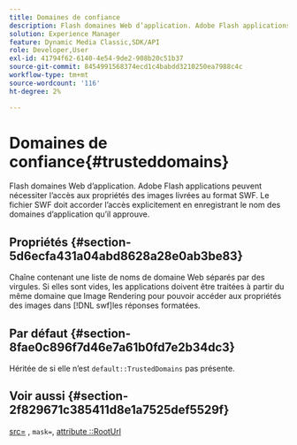 ```yaml
---
title: Domaines de confiance
description: Flash domaines Web d’application. Adobe Flash applications peuvent nécessiter l’accès aux propriétés des images livrées au format SWF. Le fichier SWF doit accorder l’accès explicitement en enregistrant le nom des domaines d’application qu’il approuve.
solution: Experience Manager
feature: Dynamic Media Classic,SDK/API
role: Developer,User
exl-id: 41794f62-6140-4e54-9de2-908b20c51b37
source-git-commit: 8454991568374ecd1c4babdd3210250ea7988c4c
workflow-type: tm+mt
source-wordcount: '116'
ht-degree: 2%

---
```


# Domaines de confiance{#trusteddomains}

Flash domaines Web d’application. Adobe Flash applications peuvent nécessiter l’accès aux propriétés des images livrées au format SWF. Le fichier SWF doit accorder l’accès explicitement en enregistrant le nom des domaines d’application qu’il approuve.

## Propriétés {#section-5d6ecfa431a04abd8628a28e0ab3be83}

Chaîne contenant une liste de noms de domaine Web séparés par des virgules. Si elles sont vides, les applications doivent être traitées à partir du même domaine que Image Rendering pour pouvoir accéder aux propriétés des images dans [!DNL swf]les réponses formatées.

## Par défaut {#section-8fae0c896f7d46e7a61b0fd7e2b34dc3}

Héritée de si elle n’est `default::TrustedDomains` pas présente.

## Voir aussi {#section-2f829671c385411d8e1a7525def5529f}

[src=](../../../../../ir-api/http-protocol/image-rendering-api-ref/c-ir-http-protocol-ref/c-ir-http-protocol-command-reference/r-ir-src.md#reference-62c98abad22149d68d405ed6aaff8272) , `mask=`, [attribute ::RootUrl](../../../../../ir-api/material-cat/image-rendering-api-ref/c-ir-material-catalog/c-ir-attributes-reference/r-ir-rooturl.md#reference-b8d706a573814802bd6794223cc78402)
